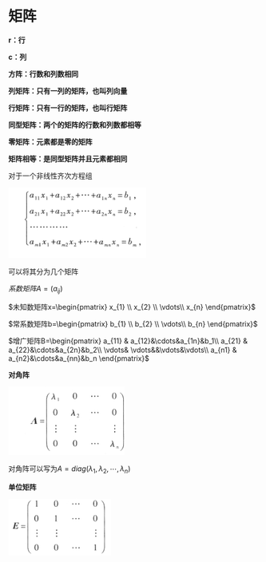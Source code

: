 # 矩阵

**r：行**

**c：列**

**方阵：行数和列数相同**

**列矩阵：只有一列的矩阵，也叫列向量**

**行矩阵：只有一行的矩阵，也叫行矩阵**

**同型矩阵：两个的矩阵的行数和列数都相等**

**零矩阵：元素都是零的矩阵**

**矩阵相等：是同型矩阵并且元素都相同**

对于一个非线性齐次方程组

![](pictures/2022-10-10-10-22-35.png)

可以将其分为几个矩阵

$系数矩阵A=(a_{ij})$

$未知数矩阵x=\begin{pmatrix}
 x_{1} \\ 
 x_{2} \\
 \vdots\\ 
 x_{n} 
\end{pmatrix}$

$常系数矩阵b=\begin{pmatrix}
 b_{1} \\ 
 b_{2} \\
 \vdots\\ 
 b_{n} 
\end{pmatrix}$

$增广矩阵B=\begin{pmatrix}
 a_{11} & a_{12}&\cdots&a_{1n}&b_1\\ 
 a_{21} & a_{22}&\cdots&a_{2n}&b_2\\ 
  \vdots&  \vdots&&\vdots&\vdots\\ 
 a_{n1} & a_{n2}&\cdots&a_{nn}&b_n
\end{pmatrix}$

**对角阵**

![](pictures/2022-10-10-10-31-42.png)

对角阵可以写为$A=diag(\lambda_1,\lambda_2,\cdots,\lambda_n)$

**单位矩阵**

![](pictures/2022-10-10-10-31-01.png)